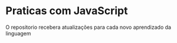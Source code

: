 # Praticas com JavaScript
 O repositorio recebera atualizações para cada novo aprendizado da linguagem
